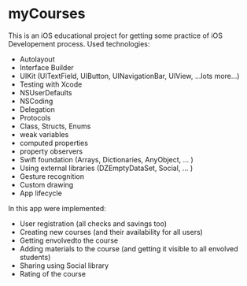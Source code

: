 # myCourses

This is an iOS educational project for getting some practice of iOS Developement process.
Used technologies:
- Autolayout
- Interface Builder
- UIKit (UITextField, UIButton, UINavigationBar, UIView, ...lots more...)
- Testing with Xcode
- NSUserDefaults
- NSCoding
- Delegation
- Protocols
- Class, Structs, Enums
- weak variables
- computed properties
- property observers
- Swift foundation (Arrays, Dictionaries, AnyObject, ... )
- Using external libraries (DZEmptyDataSet, Social, ... )
- Gesture recognition
- Custom drawing
- App lifecycle

In this app were implemented:
- User registration (all checks and savings too)
- Creating new courses (and their availability for all users)
- Getting envolvedto the course
- Adding materials to the course (and getting it visible to all envolved students)
- Sharing using Social library
- Rating of the course 
